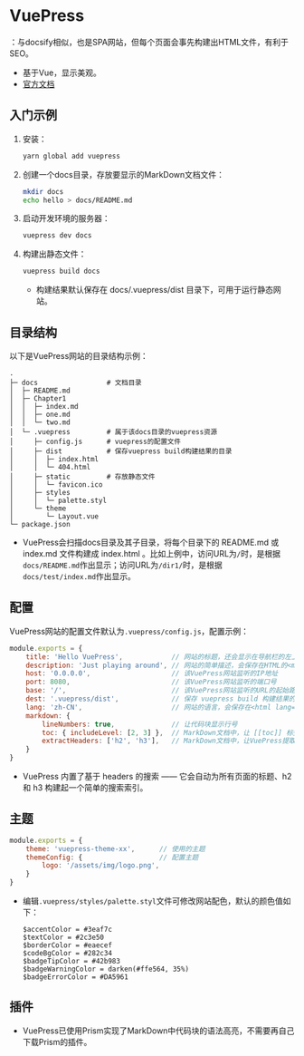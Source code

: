 # VuePress

：与docsify相似，也是SPA网站，但每个页面会事先构建出HTML文件，有利于SEO。
- 基于Vue，显示美观。
- [官方文档](https://vuepress.vuejs.org/guide/)

## 入门示例

1. 安装：
    ```sh
    yarn global add vuepress
    ```
2. 创建一个docs目录，存放要显示的MarkDown文档文件：
    ```sh
    mkdir docs
    echo hello > docs/README.md
    ```
3. 启动开发环境的服务器：
    ```sh
    vuepress dev docs
    ```
4. 构建出静态文件：
    ```sh
    vuepress build docs
    ```
    - 构建结果默认保存在 docs/.vuepress/dist 目录下，可用于运行静态网站。

## 目录结构

以下是VuePress网站的目录结构示例：
```
.
├─ docs                 # 文档目录
│  ├─ README.md
│  ├─ Chapter1
│  │  ├─ index.md
│  │  ├─ one.md
│  │  └─ two.md
│  └─ .vuepress         # 属于该docs目录的vuepress资源
│     ├─ config.js      # vuepress的配置文件
│     ├─ dist           # 保存vuepress build构建结果的目录
│     │  ├─ index.html
│     │  └─ 404.html
│     ├─ static         # 存放静态文件
│     │  └─ favicon.ico
│     ├─ styles
│     │  └─ palette.styl
│     └─ theme
│        └─ Layout.vue
└─ package.json
```

- VuePress会扫描docs目录及其子目录，将每个目录下的 README.md 或 index.md 文件构建成 index.html 。比如上例中，访问URL为`/`时，是根据`docs/README.md`作出显示；访问URL为`/dir1/`时，是根据`docs/test/index.md`作出显示。

## 配置

VuePress网站的配置文件默认为`.vuepress/config.js`，配置示例：
```js
module.exports = {
    title: 'Hello VuePress',            // 网站的标题，还会显示在导航栏的左上角
    description: 'Just playing around', // 网站的简单描述，会保存在HTML的<meta>中
    host: '0.0.0.0',                    // 该VuePress网站监听的IP地址
    port: 8080,                         // 该VuePress网站监听的端口号
    base: '/',                          // 该VuePress网站监听的URL的起始路径，会成为以 / 开始的其它URL的前缀
    dest: '.vuepress/dist',             // 保存 vuepress build 构建结果的目录
    lang: 'zh-CN',                      // 网站的语言，会保存在<html lang="...">中
    markdown: {
        lineNumbers: true,              // 让代码块显示行号
        toc: { includeLevel: [2, 3] },  // MarkDown文档中，让 [[toc]] 标签自动提取哪几级标题
        extractHeaders: ['h2', 'h3'],   // MarkDown文档中，让VuePress提取哪几级标题作为Header
    }
}
```
- VuePress 内置了基于 headers 的搜索 —— 它会自动为所有页面的标题、h2 和 h3 构建起一个简单的搜索索引。


## 主题

```js
module.exports = {
    theme: 'vuepress-theme-xx',      // 使用的主题
    themeConfig: {                   // 配置主题
        logo: '/assets/img/logo.png',
    }
}
```
    
- 编辑`.vuepress/styles/palette.styl`文件可修改网站配色，默认的颜色值如下：
    ```
    $accentColor = #3eaf7c
    $textColor = #2c3e50
    $borderColor = #eaecef
    $codeBgColor = #282c34
    $badgeTipColor = #42b983
    $badgeWarningColor = darken(#ffe564, 35%)
    $badgeErrorColor = #DA5961
    ```


## 插件

- VuePress已使用Prism实现了MarkDown中代码块的语法高亮，不需要再自己下载Prism的插件。
